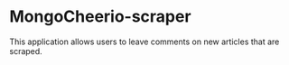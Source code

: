 # MongoCheerio-scraper
This application allows users to leave comments on new articles that are scraped.
